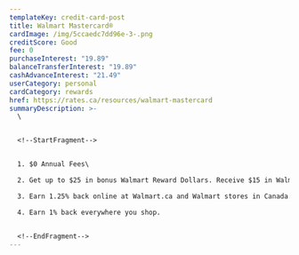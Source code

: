 ```yaml
---
templateKey: credit-card-post
title: Walmart Mastercard®
cardImage: /img/5ccaedc7dd96e-3-.png
creditScore: Good
fee: 0
purchaseInterest: "19.89"
balanceTransferInterest: "19.89"
cashAdvanceInterest: "21.49"
userCategory: personal
cardCategory: rewards
href: https://rates.ca/resources/walmart-mastercard
summaryDescription: >-
  \


  <!--StartFragment-->


  1. $0 Annual Fees\

  2. Get up to $25 in bonus Walmart Reward Dollars. Receive $15 in Walmart Reward Dollars when you make two qualifying purchases, one at Walmart Canada (in-store or online), and another purchase anywhere Mastercard is accepted. Both purchases must be made within 30 days of opening the account to qualify. Get $10 in Walmart Reward Dollars when you sign up for electronic statements.\

  3. Earn 1.25% back online at Walmart.ca and Walmart stores in Canada.\

  4. Earn 1% back everywhere you shop.


  <!--EndFragment-->
---
```

